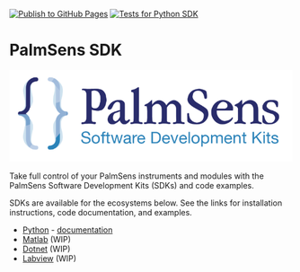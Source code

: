 [![Publish to GitHub Pages](https://github.com/PalmSens/PalmSens_SDK/actions/workflows/publish-docs.yml/badge.svg)](https://github.com/PalmSens/PalmSens_SDK/actions/workflows/publish-docs.yml)
[![Tests for Python SDK](https://github.com/PalmSens/PalmSens_SDK/actions/workflows/python-tests.yml/badge.svg)](https://github.com/PalmSens/PalmSens_SDK/actions/workflows/python-tests.yml)

# PalmSens SDK

![PalmSens Banner](./docs/modules/ROOT/images/banner.png)

Take full control of your PalmSens instruments and modules with the PalmSens Software Development Kits (SDKs) and code examples.

SDKs are available for the ecosystems below. See the links for installation instructions, code documentation, and examples.

- [Python](./python) - [documentation](https://palmsens.github.io/PalmSens_SDK/palmsens-sdk/python/)
- [Matlab](./matlab) (WIP)
- [Dotnet](./dotnet) (WIP)
- [Labview](./labview) (WIP)
